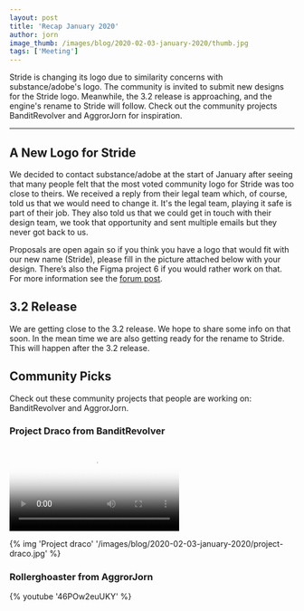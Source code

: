 ```yaml
---
layout: post
title: 'Recap January 2020'
author: jorn
image_thumb: /images/blog/2020-02-03-january-2020/thumb.jpg
tags: ['Meeting']
---
```


Stride is changing its logo due to similarity concerns with substance/adobe's logo. The community is invited to submit new designs for the Stride logo. Meanwhile, the 3.2 release is approaching, and the engine's rename to Stride will follow. Check out the community projects BanditRevolver and AggrorJorn for inspiration.

---

## A New Logo for Stride 
We decided to contact substance/adobe at the start of January after seeing that many people felt that the most voted community logo for Stride was too close to theirs. We received a reply from their legal team which, of course, told us that we would need to change it. It's the legal team, playing it safe is part of their job. They also told us that we could get in touch with their design team, we took that opportunity and sent multiple emails but they never got back to us.

Proposals are open again so if you think you have a logo that would fit with our new name (Stride), please fill in the picture attached below with your design. There’s also the Figma project 6 if you would rather work on that. For more information see the [forum post](https://forums.stride3d.net/t/about-the-new-logo/2075). 

## 3.2 Release
We are getting close to the 3.2 release. We hope to share some info on that soon. In the mean time we are also getting ready for the rename to Stride. This will happen after the 3.2 release.

## Community Picks
Check out these community projects that people are working on: BanditRevolver and AggrorJorn.

### Project Draco from BanditRevolver

<div class="ratio ratio-16x9 mb-4">
<video autoplay loop class="responsive-video" poster="/images/blog/2020-02-03-january-2020/project-draco.jpg">
   <source src="/images/blog/2020-02-03-january-2020/project-draco.mp4" type="video/mp4">
</video>
</div>

{% img 'Project draco' '/images/blog/2020-02-03-january-2020/project-draco.jpg' %}

### Rollerghoaster from AggrorJorn

<!-- Broken Link? [Download](https://aggror.com/blog/video-rollerghoaster-0.0.2-demo)-->

{% youtube '46POw2euUKY' %}